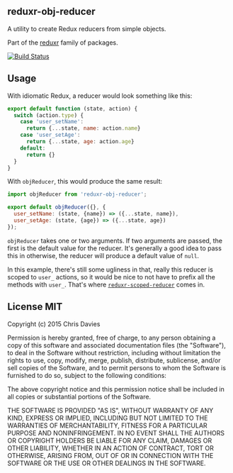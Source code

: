 ## reduxr-obj-reducer

A utility to create Redux reducers from simple objects.

Part of the [reduxr](https://github.com/chrisdavies/reduxr) family of packages.

[![Build Status](https://travis-ci.org/chrisdavies/reduxr-obj-reducer.svg?branch=master)](https://travis-ci.org/chrisdavies/reduxr-obj-reducer)

## Usage

With idiomatic Redux, a reducer would look something like this:

```js
export default function (state, action) {
  switch (action.type) {
    case 'user_setName':
      return {...state, name: action.name}
    case 'user_setAge':
      return {...state, age: action.age}
    default:
      return {}
  }
}
```

With `objReducer`, this would produce the same result:

```js
import objReducer from 'reduxr-obj-reducer';

export default objReducer({}, {
  user_setName: (state, {name}) => ({...state, name}),
  user_setAge: (state, {age}) => ({...state, age})
});

```

`objReducer` takes one or two arguments. If two arguments are passed, the first
is the default value for the reducer. It's generally a good idea to pass this
in otherwise, the reducer will produce a default value of `null`.

In this example, there's still some ugliness in that, really this reducer
is scoped to `user_` actions, so it would be nice to not have to prefix all the
methods with `user_`. That's where [`reduxr-scoped-reducer`](https://github.com/chrisdavies/reduxr-scoped-reducer) comes in.

## License MIT

Copyright (c) 2015 Chris Davies

Permission is hereby granted, free of charge, to any person obtaining a copy of this software and associated documentation files (the "Software"), to deal in the Software without restriction, including without limitation the rights to use, copy, modify, merge, publish, distribute, sublicense, and/or sell copies of the Software, and to permit persons to whom the Software is furnished to do so, subject to the following conditions:

The above copyright notice and this permission notice shall be included in all copies or substantial portions of the Software.

THE SOFTWARE IS PROVIDED "AS IS", WITHOUT WARRANTY OF ANY KIND, EXPRESS OR IMPLIED, INCLUDING BUT NOT LIMITED TO THE WARRANTIES OF MERCHANTABILITY, FITNESS FOR A PARTICULAR PURPOSE AND NONINFRINGEMENT. IN NO EVENT SHALL THE AUTHORS OR COPYRIGHT HOLDERS BE LIABLE FOR ANY CLAIM, DAMAGES OR OTHER LIABILITY, WHETHER IN AN ACTION OF CONTRACT, TORT OR OTHERWISE, ARISING FROM, OUT OF OR IN CONNECTION WITH THE SOFTWARE OR THE USE OR OTHER DEALINGS IN THE SOFTWARE.

